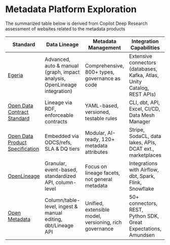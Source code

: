 # Metadata Platform Exploration

The summarized table below is derived from Copilot Deep Research assessment of websites related to the metadata products

| Standard | Data Lineage | Metadata Management | Integration Capabilities | Ecosystem Support | Adoption Level | Organization Backing |
| -- | -- | -- | -- | -- | -- | -- |
| [Egeria](docs/egeria/README.md) | Advanced, auto & manual (graph, impact analysis, OpenLineage integration) | Comprehensive, 800+ types, governance as code | Extensive connectors (databases, Kafka, Atlas, Unity Catalog, REST APIs) | IBM, ODPI, Linux Foundation, open community | High in complex/enterprise settings | IBM, Linux Foundation |
| [Open Data Contract Standard](docs/odcs/README.md) | Lineage via RDF, enforceable contracts | YAML-based, versioned, testable rules | CLI, dbt, API, Excel, CI/CD, Data Mesh Manager | Bitol, Linux Foundation, open-source | Growing in data mesh/data contract orgs | [Bitol](https://bitol.io/), [Linux Foundation](https://www.linuxfoundation.org/projects) |
| [Open Data Product Specification](docs/odps/README.md) | Embedded via ODCS/refs, SLA & DQ tiers | Modular, AI-ready, 120+ metadata attributes | Stripe, SodaCL, data lakes, APIs, DCAT ext., marketplaces | Linux Foundation, FIWARE, NATO, BASF | Accelerating (gov, enterprise, marketplace) | Linux Foundation, distributed |
| [OpenLineage](docs/openlineage/README.md) | Granular, event-based, standardized API, column-level | Focus on lineage facets, not general metadata | Integrations with Airflow, dbt, Spark, Flink, Snowflake | Linux Foundation, Marquez, Astronomer, Atlan | Explosive in lineage-driven orgs | Linux Foundation, Astronomer |
| [Open Metadata](docs/openmetadata/README.md) | Column/table-level, ingest & manual editing, dbt/Lineage API | Unified, extensible model, versioning, rich governance | 50+ connectors, REST, Python SDK, Great Expectations, Amundsen | Collate, Atlan, strong open-source | Rapid, across digital/data-first orgs | [Collate](https://www.getcollate.io/), Atlan, community |
